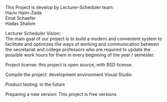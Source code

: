 This Project is develop by Lecturer-Scheduler team:  
Haviv Haim-Zada  
Einat Schaefer  
Hadas Shalom

Lecturer Scheduler Vision:   
The main goal of our project is to build a modern and convenient system to facilitate and optimizes the ways of working and communication between the secretariat and college professors who are required to update the possible work hours for them in every beginning of the year / semester.

Project license: 
this  project is open source, with BSD license.

Compile the project: 
development environment Visual Studio

Product testing:
in the future

Preparing a new version: 
This project is free versions
